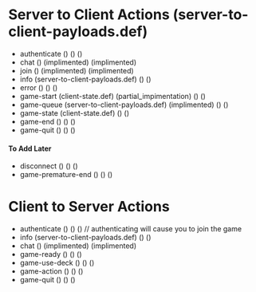 # Server to Client Actions (server-to-client-payloads.def)
- authenticate () () ()
- chat () (implimented) (implimented)
- join () (implimented) (implimented)
- info (server-to-client-payloads.def) () ()
- error () () ()
- game-start (client-state.def) (partial_impimentation) () ()
- game-queue (server-to-client-payloads.def) (implimented) () ()
- game-state (client-state.def) () ()
- game-end () () ()
- game-quit () () ()
#### To Add Later
- disconnect () () ()
- game-premature-end () () ()

# Client to Server Actions
- authenticate () () () // authenticating will cause you to join the game
- info (server-to-client-payloads.def) () ()
- chat () (implimented) (implimented)
- game-ready () () ()
- game-use-deck () () ()
- game-action () () ()
- game-quit () () ()